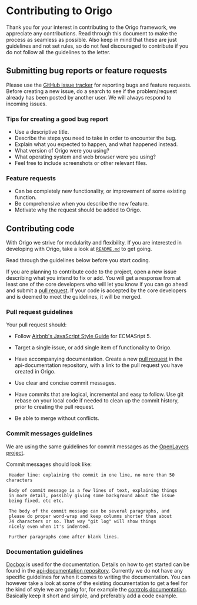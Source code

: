 # Contributing to Origo

Thank you for your interest in contributing to the Origo framework, we appreciate any contributions. Read through this document to make the process as seamless as possible. Also keep in mind that these are just guidelines and not set rules, so do not feel discouraged to contribute if you do not follow all the guidelines to the letter.

## Submitting bug reports or feature requests

Please use the [GitHub issue tracker](https://github.com/origo-map/origo/issues) for reporting bugs and feature requests. Before creating a new issue, do a search to see if the problem/request already has been posted by another user. We will always respond to incoming issues.

### Tips for creating a good bug report
 * Use a descriptive title.
 * Describe the steps you need to take in order to encounter the bug.
 * Explain what you expected to happen, and what happened instead.
 * What version of Origo were you using?
 * What operating system and web browser were you using?
 * Feel free to include screenshots or other relevant files.

### Feature requests
 * Can be completely new functionality, or improvement of some existing function.
 * Be comprehensive when you describe the new feature.
 * Motivate why the request should be added to Origo.

## Contributing code

With Origo we strive for modularity and flexibility. If you are interested in developing with Origo, take a look at [`README.md`](https://github.com/origo-map/origo/README.md) to get going.

Read through the guidelines below before you start coding.

If you are planning to contribute code to the project, open a new issue describing what you intend to fix or add. You will get a response from at least one of the core developers who will let you know if you can go ahead and submit a [pull request](https://github.com/origo-map/origo/pulls). If your code is accepted by the core developers and is deemed to meet the guidelines, it will be merged.

### Pull request guidelines

Your pull request should:

 * Follow [Airbnb's JavaScript Style Guide](https://github.com/airbnb/javascript/tree/es5-deprecated/es5) for ECMASript 5.

 * Target a single issue, or add single item of functionality to Origo.

 * Have accompanying documentation. Create a new [pull request](https://github.com/origo-map/api-documentation/pulls) in the api-documentation repository, with a link to the pull request you have created in Origo.

 * Use clear and concise commit messages.

 * Have commits that are logical, incremental and easy to follow. Use git rebase on your local code if needed to clean up the commit history, prior to creating the pull request.

 * Be able to merge without conflicts.

### Commit messages guidelines

We are using the same guidelines for commit messages as the [OpenLayers project](https://github.com/openlayers/ol3).

Commit messages should look like:

     Header line: explaining the commit in one line, no more than 50 characters

     Body of commit message is a few lines of text, explaining things
     in more detail, possibly giving some background about the issue
     being fixed, etc etc.

     The body of the commit message can be several paragraphs, and
     please do proper word-wrap and keep columns shorter than about
     74 characters or so. That way "git log" will show things
     nicely even when it's indented.

     Further paragraphs come after blank lines.

### Documentation guidelines

[Docbox](https://github.com/mapbox/docbox/) is used for the documentation. Details on how to get started can be found in the [api-documentation repository](https://github.com/origo-map/api-documentation/). Currently we do not have any specific guidelines for when it comes to writing the documentation. You can however take a look at some of the existing documentation to get a feel for the kind of style we are going for, for example the [controls documentation](https://github.com/origo-map/api-documentation/blob/master/content/controls.md/). Basically keep it short and simple, and preferably add a code example.
